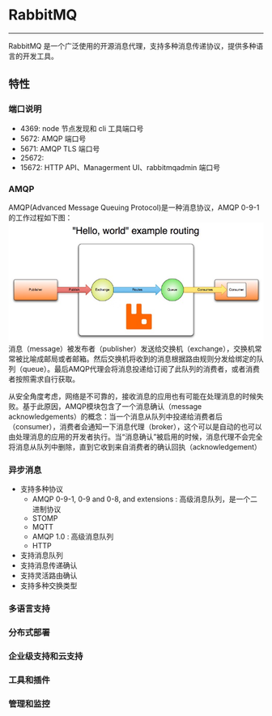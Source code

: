 # RabbitMQ

---
RabbitMQ 是一个广泛使用的开源消息代理，支持多种消息传递协议，提供多种语言的开发工具。

## 特性

### 端口说明
 - 4369: node 节点发现和 cli 工具端口号
 - 5672: AMQP 端口号
 - 5671: AMQP TLS 端口号
 - 25672:
 - 15672: HTTP API、Managerment UI、rabbitmqadmin 端口号

### AMQP
AMQP(Advanced Message Queuing Protocol)是一种消息协议，AMQP 0-9-1的工作过程如下图：
![](./pic/amqp.png)
消息（message）被发布者（publisher）发送给交换机（exchange），交换机常常被比喻成邮局或者邮箱。然后交换机将收到的消息根据路由规则分发给绑定的队列（queue）。最后AMQP代理会将消息投递给订阅了此队列的消费者，或者消费者按照需求自行获取。

从安全角度考虑，网络是不可靠的，接收消息的应用也有可能在处理消息的时候失败。基于此原因，AMQP模块包含了一个消息确认（message acknowledgements）的概念：当一个消息从队列中投递给消费者后（consumer），消费者会通知一下消息代理（broker），这个可以是自动的也可以由处理消息的应用的开发者执行。当“消息确认”被启用的时候，消息代理不会完全将消息从队列中删除，直到它收到来自消费者的确认回执（acknowledgement）

### 异步消息

 - 支持多种协议
    - AMQP 0-9-1, 0-9 and 0-8, and extensions : 高级消息队列，是一个二进制协议
    - STOMP
    - MQTT
    - AMQP 1.0 : 高级消息队列
    - HTTP
 - 支持消息队列
 - 支持消息传递确认
 - 支持灵活路由确认
 - 支持多种交换类型

### 多语言支持

### 分布式部署

### 企业级支持和云支持

### 工具和插件

### 管理和监控